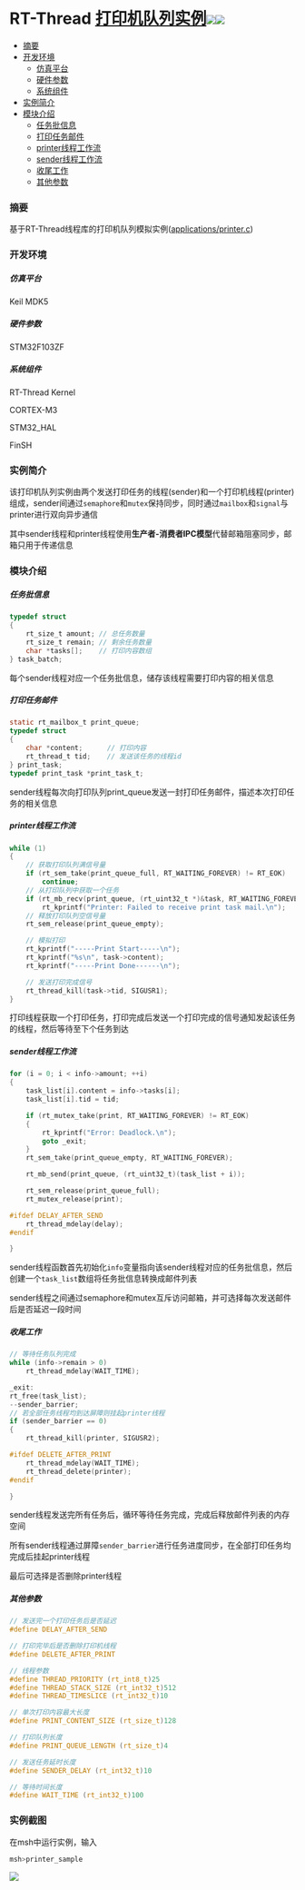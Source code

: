 # RT-Thread [打印机队列实例](./applications/printer.c)<img src="https://img.shields.io/badge/Platform-STM32F103-yellowgreen"/><img src="https://img.shields.io/badge/build-passed-brightgreen"/>
- [摘要](#摘要)
- [开发环境](#开发环境)
  - [仿真平台](#仿真平台)
  - [硬件参数](#硬件参数)
  - [系统组件](#系统组件)
- [实例简介](#实例简介)
- [模块介绍](#模块介绍)
  - [任务批信息](#任务批信息)
  - [打印任务邮件](#打印任务邮件)
  - [printer线程工作流](#printer线程工作流)
  - [sender线程工作流](#sender线程工作流)
  - [收尾工作](#收尾工作)
  - [其他参数](#其他参数)

### 摘要

基于RT-Thread线程库的打印机队列模拟实例([applications/printer.c](applications/printer.c))

### 开发环境

##### 仿真平台

Keil MDK5

##### 硬件参数

STM32F103ZF

##### 系统组件

RT-Thread Kernel

CORTEX-M3

STM32_HAL

FinSH



### 实例简介

该打印机队列实例由两个发送打印任务的线程(sender)和一个打印机线程(printer)组成，sender间通过`semaphore`和`mutex`保持同步，同时通过`mailbox`和`signal`与printer进行双向异步通信

其中sender线程和printer线程使用**生产者-消费者IPC模型**代替邮箱阻塞同步，邮箱只用于传递信息

### 模块介绍

##### 任务批信息

```c
typedef struct
{
    rt_size_t amount; // 总任务数量
    rt_size_t remain; // 剩余任务数量
    char *tasks[];    // 打印内容数组
} task_batch;
```

每个sender线程对应一个任务批信息，储存该线程需要打印内容的相关信息



##### 打印任务邮件

```c
static rt_mailbox_t print_queue;
typedef struct
{
    char *content;      // 打印内容
    rt_thread_t tid;    // 发送该任务的线程id
} print_task;
typedef print_task *print_task_t;
```

sender线程每次向打印队列print_queue发送一封打印任务邮件，描述本次打印任务的相关信息



##### printer线程工作流

```c
while (1)
{
    // 获取打印队列满信号量
    if (rt_sem_take(print_queue_full, RT_WAITING_FOREVER) != RT_EOK)
        continue;
    // 从打印队列中获取一个任务
    if (rt_mb_recv(print_queue, (rt_uint32_t *)&task, RT_WAITING_FOREVER) != RT_EOK)
        rt_kprintf("Printer: Failed to receive print task mail.\n");
    // 释放打印队列空信号量
    rt_sem_release(print_queue_empty);

    // 模拟打印
    rt_kprintf("-----Print Start-----\n");
    rt_kprintf("%s\n", task->content);
    rt_kprintf("-----Print Done------\n");

    // 发送打印完成信号
    rt_thread_kill(task->tid, SIGUSR1);
}
```

打印线程获取一个打印任务，打印完成后发送一个打印完成的信号通知发起该任务的线程，然后等待至下个任务到达



##### sender线程工作流

```c
for (i = 0; i < info->amount; ++i)
{
    task_list[i].content = info->tasks[i];
    task_list[i].tid = tid;

    if (rt_mutex_take(print, RT_WAITING_FOREVER) != RT_EOK)
    {
        rt_kprintf("Error: Deadlock.\n");
        goto _exit;
    }
    rt_sem_take(print_queue_empty, RT_WAITING_FOREVER);

    rt_mb_send(print_queue, (rt_uint32_t)(task_list + i));

    rt_sem_release(print_queue_full);
    rt_mutex_release(print);

#ifdef DELAY_AFTER_SEND
    rt_thread_mdelay(delay);
#endif

}
```

sender线程函数首先初始化`info`变量指向该sender线程对应的任务批信息，然后创建一个`task_list`数组将任务批信息转换成邮件列表

sender线程之间通过semaphore和mutex互斥访问邮箱，并可选择每次发送邮件后是否延迟一段时间



##### 收尾工作

```c
// 等待任务队列完成
while (info->remain > 0)
    rt_thread_mdelay(WAIT_TIME);

_exit:
rt_free(task_list);
--sender_barrier;
// 若全部任务线程均到达屏障则挂起printer线程
if (sender_barrier == 0)
{
    rt_thread_kill(printer, SIGUSR2);

#ifdef DELETE_AFTER_PRINT
    rt_thread_mdelay(WAIT_TIME);
    rt_thread_delete(printer);
#endif

}
```

sender线程发送完所有任务后，循环等待任务完成，完成后释放邮件列表的内存空间

所有sender线程通过屏障`sender_barrier`进行任务进度同步，在全部打印任务均完成后挂起printer线程

最后可选择是否删除printer线程



##### 其他参数

```c
// 发送完一个打印任务后是否延迟
#define DELAY_AFTER_SEND

// 打印完毕后是否删除打印机线程
#define DELETE_AFTER_PRINT

// 线程参数
#define THREAD_PRIORITY (rt_int8_t)25
#define THREAD_STACK_SIZE (rt_int32_t)512
#define THREAD_TIMESLICE (rt_int32_t)10

// 单次打印内容最大长度
#define PRINT_CONTENT_SIZE (rt_size_t)128

// 打印队列长度
#define PRINT_QUEUE_LENGTH (rt_size_t)4

// 发送任务延时长度
#define SENDER_DELAY (rt_int32_t)10

// 等待时间长度
#define WAIT_TIME (rt_int32_t)100
```

### 实例截图

在msh中运行实例，输入

```sh
msh>printer_sample
```

<img src="http://disk.itfs127.com/img/printer_sample_screenshot.png" align="left"/>

